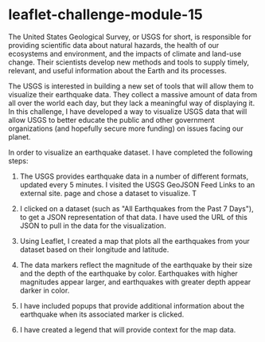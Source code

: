 # leaflet-challenge-module-15

The United States Geological Survey, or USGS for short, is responsible for providing scientific data about natural hazards, the health of our ecosystems and environment, and the impacts of climate and land-use change. Their scientists develop new methods and tools to supply timely, relevant, and useful information about the Earth and its processes.

The USGS is interested in building a new set of tools that will allow them to visualize their earthquake data. They collect a massive amount of data from all over the world each day, but they lack a meaningful way of displaying it. In this challenge, I have developed a way to visualize USGS data that will allow USGS to better educate the public and other government organizations (and hopefully secure more funding) on issues facing our planet.

In order to visualize an earthquake dataset. I have completed the following steps:

1. The USGS provides earthquake data in a number of different formats, updated every 5 minutes. I visited the USGS GeoJSON Feed Links to an external site. page and chose a dataset to visualize. T

2. I clicked on a dataset (such as "All Earthquakes from the Past 7 Days"), to get a JSON representation of that data. I have used the URL of this JSON to pull in the data for the visualization. 

3. Using Leaflet, I created a map that plots all the earthquakes from your dataset based on their longitude and latitude.

4. The data markers reflect the magnitude of the earthquake by their size and the depth of the earthquake by color. Earthquakes with higher magnitudes appear larger, and earthquakes with greater depth appear darker in color.

5. I have included popups that provide additional information about the earthquake when its associated marker is clicked.

6. I have created a legend that will provide context for the map data.
